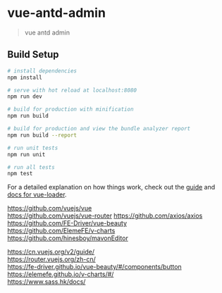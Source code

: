 # vue-antd-admin

> vue antd admin

## Build Setup

``` bash
# install dependencies
npm install

# serve with hot reload at localhost:8080
npm run dev

# build for production with minification
npm run build

# build for production and view the bundle analyzer report
npm run build --report

# run unit tests
npm run unit

# run all tests
npm test
```

For a detailed explanation on how things work, check out the [guide](http://vuejs-templates.github.io/webpack/) and [docs for vue-loader](http://vuejs.github.io/vue-loader).

https://github.com/vuejs/vue  
https://github.com/vuejs/vue-router
https://github.com/axios/axios  
https://github.com/FE-Driver/vue-beauty    
https://github.com/ElemeFE/v-charts    
https://github.com/hinesboy/mavonEditor  

https://cn.vuejs.org/v2/guide/  
https://router.vuejs.org/zh-cn/   
https://fe-driver.github.io/vue-beauty/#/components/button    
https://elemefe.github.io/v-charts/#/  
https://www.sass.hk/docs/   
